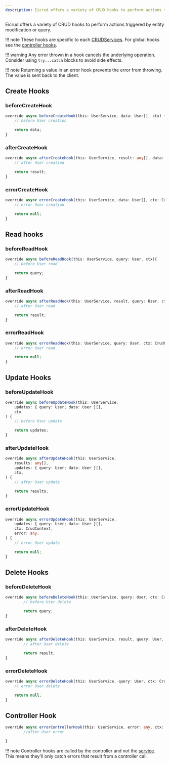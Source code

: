 ```yaml
---
description: Eicrud offers a variety of CRUD hooks to perform actions triggered by entity modification or query.
---
```

Eicrud offers a variety of CRUD hooks to perform actions triggered by entity modification or query.

!!! note
    These hooks are specific to each [CRUDServices](../services/definition.md). For global hooks see the [controller hooks](../configuration/service.md#global-hooks).

!!! warning
    Any error thrown in a hook cancels the underlying operation. Consider using `try...catch` blocks to avoid side effects.

!!! note 
    Returning a value in an error hook prevents the error from throwing. The value is sent back to the client.

## Create Hooks

### beforeCreateHook

```typescript title="user.hooks.ts"
override async beforeCreateHook(this: UserService, data: User[], ctx) {
    // before User creation

    return data;
}
```

### afterCreateHook
```typescript title="user.hooks.ts"
override async afterCreateHook(this: UserService, result: any[], data: User[], ctx) {
    // after User creation

    return result;
}
```


### errorCreateHook

```typescript title="user.hooks.ts"
override async errorCreateHook(this: UserService, data: User[], ctx: CrudContext, error: any) {
    // error User creation

    return null;
}
```



## Read hooks

### beforeReadHook
```typescript title="user.hooks.ts"
override async beforeReadHook(this: UserService, query: User, ctx){
    // before User read

    return query;
}
```

### afterReadHook
```typescript title="user.hooks.ts"
override async afterReadHook(this: UserService, result, query: User, ctx){
    // after User read

    return result;
}
```

### errorReadHook
```typescript title="user.hooks.ts"
override async errorReadHook(this: UserService, query: User, ctx: CrudContext, error: any) {
    // error User read

    return null;
}
```

## Update Hooks

### beforeUpdateHook

```typescript title="user.hooks.ts"
override async beforeUpdateHook(this: UserService,
    updates: { query: User; data: User }[],
    ctx
) {
    // before User update

    return updates;
}
```

### afterUpdateHook

```typescript title="user.hooks.ts"
override async afterUpdateHook(this: UserService, 
    results: any[],
    updates: { query: User; data: User }[],
    ctx,
) {
    // after User update

    return results;
}
```

### errorUpdateHook

```typescript title="user.hooks.ts"
override async errorUpdateHook(this: UserService, 
    updates: { query: User; data: User }[],
    ctx: CrudContext,
    error: any,
) {
    // error User update

    return null;
}
```

## Delete Hooks

### beforeDeleteHook

```typescript title="user.hooks.ts"
override async beforeDeleteHook(this: UserService, query: User, ctx: CrudContext){
        // before User delete

        return query;
}
```

### afterDeleteHook
```typescript title="user.hooks.ts"
override async afterDeleteHook(this: UserService, result, query: User, ctx: CrudContext){
        // after User delete

        return result;
}
```

### errorDeleteHook
```typescript title="user.hooks.ts"
override async errorDeleteHook(this: UserService, query: User, ctx: CrudContext, error: any){
    // error User delete

    return null;
}
```

## Controller Hook

```typescript title="user.hooks.ts"
override async errorControllerHook(this: UserService, error: any, ctx: CrudContext){
        //after User error

}
```

!!! note 
    Controller hooks are called by the controller and not the [service](../services/definition.md). This means they'll only catch errors that result from a controller call.


